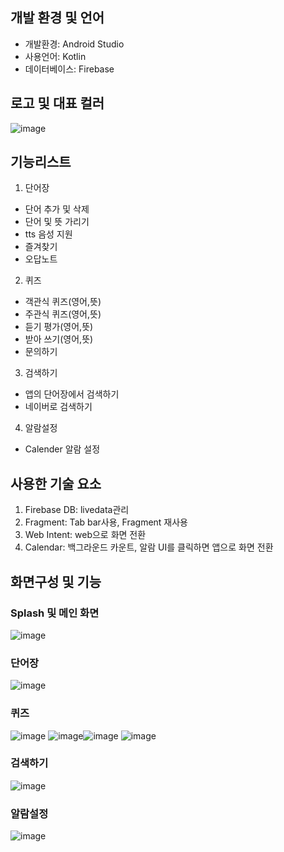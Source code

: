 ## 개발 환경 및 언어
- 개발환경: Android Studio
- 사용언어: Kotlin
- 데이터베이스: Firebase

## 로고 및 대표 컬러
![image](https://user-images.githubusercontent.com/63103070/124432468-a064b500-ddac-11eb-8592-58a5fb0be603.png)

## 기능리스트
1. 단어장
- 단어 추가 및 삭제
- 단어 및 뜻 가리기
- tts 음성 지원
- 즐겨찾기
- 오답노트

2. 퀴즈
- 객관식 퀴즈(영어,뜻)
- 주관식 퀴즈(영어,뜻)
- 듣기 평가(영어,뜻)
- 받아 쓰기(영어,뜻)
- 문의하기

3. 검색하기
- 앱의 단어장에서 검색하기
- 네이버로 검색하기

4. 알람설정
- Calender 알람 설정

## 사용한 기술 요소
1. Firebase DB: livedata관리
2. Fragment: Tab bar사용, Fragment 재사용
3. Web Intent: web으로 화면 전환
4. Calendar: 백그라운드 카운트, 알람 UI를 클릭하면 앱으로 화면 전환

## 화면구성 및 기능
### Splash 및 메인 화면
![image](https://user-images.githubusercontent.com/63103070/124433006-339dea80-ddad-11eb-96c1-d358187abdfa.png)

### 단어장
![image](https://user-images.githubusercontent.com/63103070/124433042-41537000-ddad-11eb-90c1-b14db0ae1e29.png)

### 퀴즈
![image](https://user-images.githubusercontent.com/63103070/124433126-57f9c700-ddad-11eb-8148-f7e0831fe43c.png)
![image](https://user-images.githubusercontent.com/63103070/124433191-6ea01e00-ddad-11eb-9e37-75e25f7f5569.png)![image](https://user-images.githubusercontent.com/63103070/124433161-63e58900-ddad-11eb-948f-79621668a76f.png)
![image](https://user-images.githubusercontent.com/63103070/124433219-7790ef80-ddad-11eb-82a8-322ed95bf92e.png)

### 검색하기
![image](https://user-images.githubusercontent.com/63103070/124433275-8677a200-ddad-11eb-91a6-15f2db1110b2.png)

### 알람설정
![image](https://user-images.githubusercontent.com/63103070/124433335-98594500-ddad-11eb-8c26-eee336172820.png)


